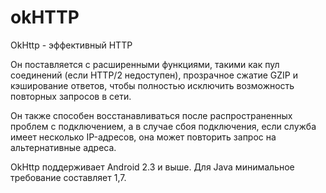 <h1>okHTTP</h1>

<p>OkHttp - эффективный HTTP</p>

<p>Он поставляется с расширенными функциями, такими как пул соединений (если HTTP/2 недоступен), прозрачное сжатие GZIP и кэширование ответов, чтобы полностью исключить возможность повторных запросов в сети.</p>

<p>Он также способен восстанавливаться после распространенных проблем с подключением, а в случае сбоя подключения, если служба имеет несколько IP-адресов, она может повторить запрос на альтернативные адреса.</p>

<p>OkHttp поддерживает Android 2.3 и выше. Для Java минимальное требование составляет 1,7.</p>